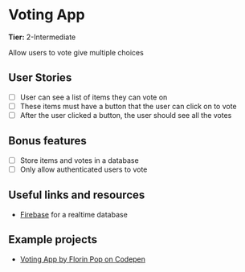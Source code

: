 # Voting App

**Tier:** 2-Intermediate

Allow users to vote give multiple choices

## User Stories

- [ ] User can see a list of items they can vote on
- [ ] These items must have a button that the user can click on to vote
- [ ] After the user clicked a button, the user should see all the votes

## Bonus features

- [ ] Store items and votes in a database
- [ ] Only allow authenticated users to vote

## Useful links and resources

- [Firebase](https://firebase.google.com) for a realtime database

## Example projects

- [Voting App by Florin Pop on Codepen](https://codepen.io/FlorinPop17/full/NWKQWmq)
